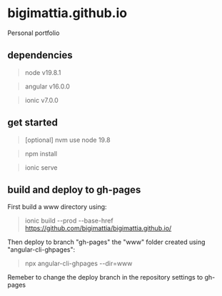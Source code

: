 # bigimattia.github.io
Personal portfolio

## dependencies
> node v19.8.1

> angular v16.0.0

> ionic v7.0.0

## get started
> [optional] nvm use node 19.8

> npm install

> ionic serve

## build and deploy to gh-pages
First build a www directory using:
> ionic build --prod --base-href https://github.com/bigimattia/bigimattia.github.io/

Then deploy to branch "gh-pages" the "www" folder created using "angular-cli-ghpages":
> npx angular-cli-ghpages --dir=www

Remeber to change the deploy branch in the repository settings to gh-pages